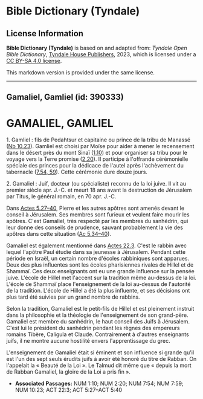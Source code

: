 # Bible Dictionary (Tyndale)

## License Information

**Bible Dictionary (Tyndale)** is based on and adapted from: _Tyndale Open Bible Dictionary_, [Tyndale House Publishers](https://tyndaleopenresources.com/), 2023, which is licensed under a [CC BY-SA 4.0 license](https://creativecommons.org/licenses/by-sa/4.0/legalcode.en).

This markdown version is provided under the same license.



--------------------------------

## Gamaliel, Gamliel (id: 390333)

GAMALIEL, GAMLIEL
=================

1\. Gamliel : fils de Pedahtsur et capitaine ou prince de la tribu de Manassé ([Nb 10\.23](https://ref.ly/Num10:23)). Gamliel est choisi par Moïse pour aider à mener le recensement dans le désert près du mont Sinaï ([1\.10](https://ref.ly/Num1:10)) et pour organiser sa tribu pour le voyage vers la Terre promise ([2\.20](https://ref.ly/Num2:20)). Il participe à l'offrande cérémonielle spéciale des princes pour la dédicace de l'autel après l'achèvement du tabernacle ([7\.54, 59](https://ref.ly/Num7:54,Num7:59)). Cette cérémonie dure douze jours.

2\. Gamaliel : Juif, docteur (ou spécialiste) reconnu de la loi juive. Il vit au premier siècle apr. J.\-C. et meurt 18 ans avant la destruction de Jérusalem par Titus, le général romain, en 70 apr. J.\-C.

Dans [Actes 5\.27–40,](https://ref.ly/Acts5:27-Acts5:40) Pierre et les autres apôtres sont amenés devant le conseil à Jérusalem. Ses membres sont furieux et veulent faire mourir les apôtres. C'est Gamaliel, très respecté par les membres du sanhédrin, qui leur donne des conseils de prudence, sauvant probablement la vie des apôtres dans cette situation ([Ac 5\.34–40](https://ref.ly/Acts5:34-Acts5:40)).

Gamaliel est également mentionné dans [Actes 22\.3](https://ref.ly/Acts22:3). C'est le rabbin avec lequel l'apôtre Paul étudie dans sa jeunesse à Jérusalem. Pendant cette période en Israël, un certain nombre d'écoles rabbiniques sont apparues. Deux des plus influentes sont les écoles pharisiennes rivales de Hillel et de Shammaï. Ces deux enseignants ont eu une grande influence sur la pensée juive. L'école de Hillel met l'accent sur la tradition même au\-dessus de la loi. L'école de Shammaï place l'enseignement de la loi au\-dessus de l'autorité de la tradition. L'école de Hillel a été la plus influente, et ses décisions ont plus tard été suivies par un grand nombre de rabbins.

Selon la tradition, Gamaliel est le petit\-fils de Hillel et est pleinement instruit dans la philosophie et la théologie de l'enseignement de son grand\-père. Gamaliel est membre du sanhédrin, le haut conseil des Juifs à Jérusalem. C'est lui le président du sanhédrin pendant les règnes des empereurs romains Tibère, Caligula et Claude. Contrairement à d'autres enseignants juifs, il ne montre aucune hostilité envers l'apprentissage du grec.

L'enseignement de Gamaliel était si éminent et son influence si grande qu'il est l'un des sept seuls érudits juifs à avoir été honoré du titre de Rabban. On l'appelait la « Beauté de la Loi ». Le Talmud dit même que « depuis la mort de Rabban Gamaliel, la gloire de la Loi a pris fin ».

* **Associated Passages:** NUM 1:10; NUM 2:20; NUM 7:54; NUM 7:59; NUM 10:23; ACT 22:3; ACT 5:27–ACT 5:40

